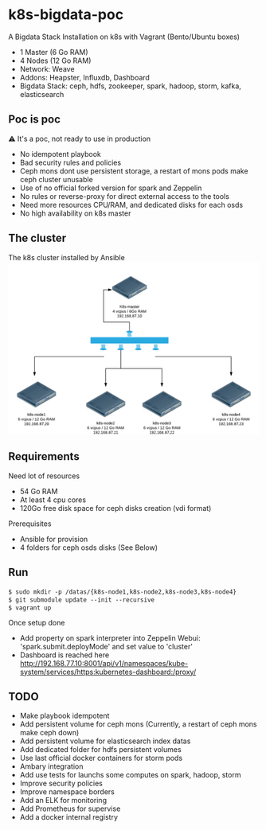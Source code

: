 # k8s-bigdata-poc

A Bigdata Stack Installation on k8s with Vagrant (Bento/Ubuntu boxes)
- 1 Master (6 Go RAM)
- 4 Nodes (12 Go RAM)
- Network: Weave
- Addons: Heapster, Influxdb, Dashboard
- Bigdata Stack: ceph, hdfs, zookeeper, spark, hadoop, storm, kafka, elasticsearch

## Poc is poc

:warning: It's a poc, not ready to use in production
* No idempotent playbook
* Bad security rules and policies
* Ceph mons dont use persistent storage, a restart of mons pods make ceph cluster unusable
* Use of no official forked version for spark and Zeppelin
* No rules or reverse-proxy for direct external access to the tools
* Need more resources CPU/RAM, and dedicated disks for each osds
* No high availability on k8s master

## The cluster

The k8s cluster installed by Ansible
![k8s cluster](https://github.com/ricofehr/k8s-bigdata-poc/raw/master/k8s-cluster.png)

## Requirements

Need lot of resources
- 54 Go RAM
- At least 4 cpu cores
- 120Go free disk space for ceph disks creation (vdi format)

Prerequisites
- Ansible for provision
- 4 folders for ceph osds disks (See Below)

## Run

```
$ sudo mkdir -p /datas/{k8s-node1,k8s-node2,k8s-node3,k8s-node4}
$ git submodule update --init --recursive
$ vagrant up
```

Once setup done
- Add property on spark interpreter into Zeppelin Webui: 'spark.submit.deployMode' and set value to 'cluster'
- Dashboard is reached here
http://192.168.77.10:8001/api/v1/namespaces/kube-system/services/https:kubernetes-dashboard:/proxy/

## TODO
* Make playbook idempotent
* Add persistent volume for ceph mons (Currently, a restart of ceph mons make ceph down)
* Add persistent volume for elasticsearch index datas
* Add dedicated folder for hdfs persistent volumes
* Use last official docker containers for storm pods
* Ambary integration
* Add use tests for launchs some computes on spark, hadoop, storm
* Improve security policies
* Improve namespace borders
* Add an ELK for monitoring
* Add Prometheus for supervise
* Add a docker internal registry
